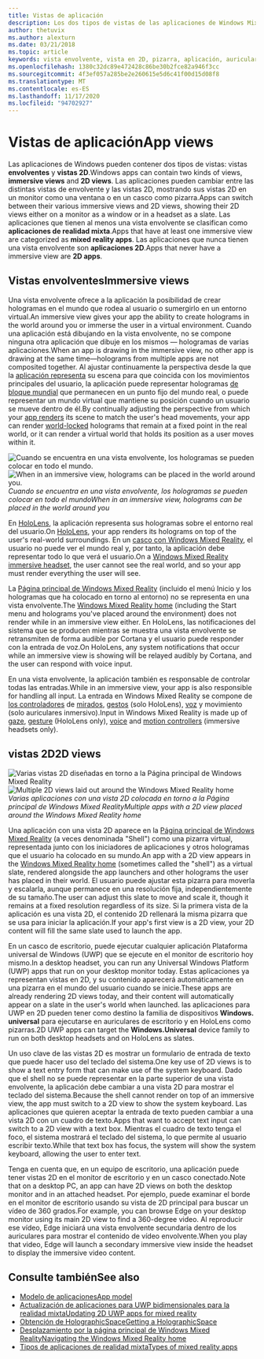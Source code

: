 ```yaml
---
title: Vistas de aplicación
description: Los dos tipos de vistas de las aplicaciones de Windows Mixed Reality son vistas envolventes y vistas 2D.
author: thetuvix
ms.author: alexturn
ms.date: 03/21/2018
ms.topic: article
keywords: vista envolvente, vista en 2D, pizarra, aplicación, auriculares de realidad mixta, auriculares de realidad mixta de Windows, auriculares de realidad virtual, HoloLens, MRTK, kit de herramientas de realidad mixta
ms.openlocfilehash: 1380c32dc89e472428c86be30b2fce82a946f3cc
ms.sourcegitcommit: 4f3ef057a285be2e260615e5d6c41f00d15d08f8
ms.translationtype: MT
ms.contentlocale: es-ES
ms.lasthandoff: 11/17/2020
ms.locfileid: "94702927"
---
```

# <a name="app-views"></a><span data-ttu-id="04bd8-104">Vistas de aplicación</span><span class="sxs-lookup"><span data-stu-id="04bd8-104">App views</span></span>

<span data-ttu-id="04bd8-105">Las aplicaciones de Windows pueden contener dos tipos de vistas: vistas **envolventes** y **vistas 2D**.</span><span class="sxs-lookup"><span data-stu-id="04bd8-105">Windows apps can contain two kinds of views, **immersive views** and **2D views**.</span></span> <span data-ttu-id="04bd8-106">Las aplicaciones pueden cambiar entre las distintas vistas de envolvente y las vistas 2D, mostrando sus vistas 2D en un monitor como una ventana o en un casco como pizarra.</span><span class="sxs-lookup"><span data-stu-id="04bd8-106">Apps can switch between their various immersive views and 2D views, showing their 2D views either on a monitor as a window or in a headset as a slate.</span></span> <span data-ttu-id="04bd8-107">Las aplicaciones que tienen al menos una vista envolvente se clasifican como **aplicaciones de realidad mixta**.</span><span class="sxs-lookup"><span data-stu-id="04bd8-107">Apps that have at least one immersive view are categorized as **mixed reality apps**.</span></span> <span data-ttu-id="04bd8-108">Las aplicaciones que nunca tienen una vista envolvente son **aplicaciones 2D**.</span><span class="sxs-lookup"><span data-stu-id="04bd8-108">Apps that never have a immersive view are **2D apps**.</span></span>

## <a name="immersive-views"></a><span data-ttu-id="04bd8-109">Vistas envolventes</span><span class="sxs-lookup"><span data-stu-id="04bd8-109">Immersive views</span></span>

<span data-ttu-id="04bd8-110">Una vista envolvente ofrece a la aplicación la posibilidad de crear hologramas en el mundo que rodea al usuario o sumergirlo en un entorno virtual.</span><span class="sxs-lookup"><span data-stu-id="04bd8-110">An immersive view gives your app the ability to create holograms in the world around you or immerse the user in a virtual environment.</span></span> <span data-ttu-id="04bd8-111">Cuando una aplicación está dibujando en la vista envolvente, no se compone ninguna otra aplicación que dibuje en los mismos &mdash; hologramas de varias aplicaciones.</span><span class="sxs-lookup"><span data-stu-id="04bd8-111">When an app is drawing in the immersive view, no other app is drawing at the same time&mdash;holograms from multiple apps are not composited together.</span></span> <span data-ttu-id="04bd8-112">Al ajustar continuamente la perspectiva desde la que la [aplicación representa](../develop/platform-capabilities-and-apis/rendering.md) su escena para que coincida con los movimientos principales del usuario, la aplicación puede representar hologramas [de bloque mundial](coordinate-systems.md) que permanecen en un punto fijo del mundo real, o puede representar un mundo virtual que mantiene su posición cuando un usuario se mueve dentro de él.</span><span class="sxs-lookup"><span data-stu-id="04bd8-112">By continually adjusting the perspective from which your [app renders](../develop/platform-capabilities-and-apis/rendering.md) its scene to match the user's head movements, your app can render [world-locked](coordinate-systems.md) holograms that remain at a fixed point in the real world, or it can render a virtual world that holds its position as a user moves within it.</span></span>

<span data-ttu-id="04bd8-113">![Cuando se encuentra en una vista envolvente, los hologramas se pueden colocar en todo el mundo.](images/designoverview-940px.jpg)</span><span class="sxs-lookup"><span data-stu-id="04bd8-113">![When in an immersive view, holograms can be placed in the world around you.](images/designoverview-940px.jpg)</span></span><br>
<span data-ttu-id="04bd8-114">*Cuando se encuentra en una vista envolvente, los hologramas se pueden colocar en todo el mundo*</span><span class="sxs-lookup"><span data-stu-id="04bd8-114">*When in an immersive view, holograms can be placed in the world around you*</span></span>

<span data-ttu-id="04bd8-115">En [HoloLens](https://docs.microsoft.com/hololens/hololens1-hardware), la aplicación representa sus hologramas sobre el entorno real del usuario.</span><span class="sxs-lookup"><span data-stu-id="04bd8-115">On [HoloLens](https://docs.microsoft.com/hololens/hololens1-hardware), your app renders its holograms on top of the user's real-world surroundings.</span></span> <span data-ttu-id="04bd8-116">En un [casco con Windows Mixed Reality](../discover/immersive-headset-hardware-details.md), el usuario no puede ver el mundo real y, por tanto, la aplicación debe representar todo lo que verá el usuario.</span><span class="sxs-lookup"><span data-stu-id="04bd8-116">On a [Windows Mixed Reality immersive headset](../discover/immersive-headset-hardware-details.md), the user cannot see the real world, and so your app must render everything the user will see.</span></span>

<span data-ttu-id="04bd8-117">La [Página principal de Windows Mixed Reality](../discover/navigating-the-windows-mixed-reality-home.md) (incluido el menú Inicio y los hologramas que ha colocado en torno al entorno) no se representa en una vista envolvente.</span><span class="sxs-lookup"><span data-stu-id="04bd8-117">The [Windows Mixed Reality home](../discover/navigating-the-windows-mixed-reality-home.md) (including the Start menu and holograms you've placed around the environment) does not render while in an immersive view either.</span></span> <span data-ttu-id="04bd8-118">En HoloLens, las notificaciones del sistema que se producen mientras se muestra una vista envolvente se retransmiten de forma audible por Cortana y el usuario puede responder con la entrada de voz.</span><span class="sxs-lookup"><span data-stu-id="04bd8-118">On HoloLens, any system notifications that occur while an immersive view is showing will be relayed audibly by Cortana, and the user can respond with voice input.</span></span>

<span data-ttu-id="04bd8-119">En una vista envolvente, la aplicación también es responsable de controlar todas las entradas.</span><span class="sxs-lookup"><span data-stu-id="04bd8-119">While in an immersive view, your app is also responsible for handling all input.</span></span> <span data-ttu-id="04bd8-120">La entrada en Windows Mixed Reality se compone de [los controladores](motion-controllers.md) de [mirados](gaze-and-commit.md), [gestos](gaze-and-commit.md#composite-gestures) (solo HoloLens), [voz](voice-input.md) y movimiento (solo auriculares inmersivo).</span><span class="sxs-lookup"><span data-stu-id="04bd8-120">Input in Windows Mixed Reality is made up of [gaze](gaze-and-commit.md), [gesture](gaze-and-commit.md#composite-gestures) (HoloLens only), [voice](voice-input.md) and [motion controllers](motion-controllers.md) (immersive headsets only).</span></span>

## <a name="2d-views"></a><span data-ttu-id="04bd8-121">vistas 2D</span><span class="sxs-lookup"><span data-stu-id="04bd8-121">2D views</span></span>

<span data-ttu-id="04bd8-122">![Varias vistas 2D diseñadas en torno a la Página principal de Windows Mixed Reality](images/teleportation-940px.png)</span><span class="sxs-lookup"><span data-stu-id="04bd8-122">![Multiple 2D views laid out around the Windows Mixed Reality home](images/teleportation-940px.png)</span></span><br>
<span data-ttu-id="04bd8-123">*Varias aplicaciones con una vista 2D colocada en torno a la Página principal de Windows Mixed Reality*</span><span class="sxs-lookup"><span data-stu-id="04bd8-123">*Multiple apps with a 2D view placed around the Windows Mixed Reality home*</span></span>

<span data-ttu-id="04bd8-124">Una aplicación con una vista 2D aparece en la [Página principal de Windows Mixed Reality](../discover/navigating-the-windows-mixed-reality-home.md) (a veces denominada "Shell") como una pizarra virtual, representada junto con los iniciadores de aplicaciones y otros hologramas que el usuario ha colocado en su mundo.</span><span class="sxs-lookup"><span data-stu-id="04bd8-124">An app with a 2D view appears in the [Windows Mixed Reality home](../discover/navigating-the-windows-mixed-reality-home.md) (sometimes called the "shell") as a virtual slate, rendered alongside the app launchers and other holograms the user has placed in their world.</span></span> <span data-ttu-id="04bd8-125">El usuario puede ajustar esta pizarra para moverla y escalarla, aunque permanece en una resolución fija, independientemente de su tamaño.</span><span class="sxs-lookup"><span data-stu-id="04bd8-125">The user can adjust this slate to move and scale it, though it remains at a fixed resolution regardless of its size.</span></span> <span data-ttu-id="04bd8-126">Si la primera vista de la aplicación es una vista 2D, el contenido 2D rellenará la misma pizarra que se usa para iniciar la aplicación.</span><span class="sxs-lookup"><span data-stu-id="04bd8-126">If your app's first view is a 2D view, your 2D content will fill the same slate used to launch the app.</span></span>

<span data-ttu-id="04bd8-127">En un casco de escritorio, puede ejecutar cualquier aplicación Plataforma universal de Windows (UWP) que se ejecute en el monitor de escritorio hoy mismo.</span><span class="sxs-lookup"><span data-stu-id="04bd8-127">In a desktop headset, you can run any Universal Windows Platform (UWP) apps that run on your desktop monitor today.</span></span> <span data-ttu-id="04bd8-128">Estas aplicaciones ya representan vistas en 2D, y su contenido aparecerá automáticamente en una pizarra en el mundo del usuario cuando se inicie.</span><span class="sxs-lookup"><span data-stu-id="04bd8-128">These apps are already rendering 2D views today, and their content will automatically appear on a slate in the user's world when launched.</span></span> <span data-ttu-id="04bd8-129">las aplicaciones para UWP en 2D pueden tener como destino la familia de dispositivos **Windows. universal** para ejecutarse en auriculares de escritorio y en HoloLens como pizarras.</span><span class="sxs-lookup"><span data-stu-id="04bd8-129">2D UWP apps can target the **Windows.Universal** device family to run on both desktop headsets and on HoloLens as slates.</span></span>

<span data-ttu-id="04bd8-130">Un uso clave de las vistas 2D es mostrar un formulario de entrada de texto que puede hacer uso del teclado del sistema.</span><span class="sxs-lookup"><span data-stu-id="04bd8-130">One key use of 2D views is to show a text entry form that can make use of the system keyboard.</span></span> <span data-ttu-id="04bd8-131">Dado que el shell no se puede representar en la parte superior de una vista envolvente, la aplicación debe cambiar a una vista 2D para mostrar el teclado del sistema.</span><span class="sxs-lookup"><span data-stu-id="04bd8-131">Because the shell cannot render on top of an immersive view, the app must switch to a 2D view to show the system keyboard.</span></span> <span data-ttu-id="04bd8-132">Las aplicaciones que quieren aceptar la entrada de texto pueden cambiar a una vista 2D con un cuadro de texto.</span><span class="sxs-lookup"><span data-stu-id="04bd8-132">Apps that want to accept text input can switch to a 2D view with a text box.</span></span> <span data-ttu-id="04bd8-133">Mientras el cuadro de texto tenga el foco, el sistema mostrará el teclado del sistema, lo que permite al usuario escribir texto.</span><span class="sxs-lookup"><span data-stu-id="04bd8-133">While that text box has focus, the system will show the system keyboard, allowing the user to enter text.</span></span>

<span data-ttu-id="04bd8-134">Tenga en cuenta que, en un equipo de escritorio, una aplicación puede tener vistas 2D en el monitor de escritorio y en un casco conectado.</span><span class="sxs-lookup"><span data-stu-id="04bd8-134">Note that on a desktop PC, an app can have 2D views on both the desktop monitor and in an attached headset.</span></span> <span data-ttu-id="04bd8-135">Por ejemplo, puede examinar el borde en el monitor de escritorio usando su vista de 2D principal para buscar un vídeo de 360 grados.</span><span class="sxs-lookup"><span data-stu-id="04bd8-135">For example, you can browse Edge on your desktop monitor using its main 2D view to find a 360-degree video.</span></span> <span data-ttu-id="04bd8-136">Al reproducir ese vídeo, Edge iniciará una vista envolvente secundaria dentro de los auriculares para mostrar el contenido de vídeo envolvente.</span><span class="sxs-lookup"><span data-stu-id="04bd8-136">When you play that video, Edge will launch a secondary immersive view inside the headset to display the immersive video content.</span></span>

## <a name="see-also"></a><span data-ttu-id="04bd8-137">Consulte también</span><span class="sxs-lookup"><span data-stu-id="04bd8-137">See also</span></span>

* [<span data-ttu-id="04bd8-138">Modelo de aplicaciones</span><span class="sxs-lookup"><span data-stu-id="04bd8-138">App model</span></span>](app-model.md)
* [<span data-ttu-id="04bd8-139">Actualización de aplicaciones para UWP bidimensionales para la realidad mixta</span><span class="sxs-lookup"><span data-stu-id="04bd8-139">Updating 2D UWP apps for mixed reality</span></span>](../develop/porting-apps/building-2d-apps.md)
* [<span data-ttu-id="04bd8-140">Obtención de HolographicSpace</span><span class="sxs-lookup"><span data-stu-id="04bd8-140">Getting a HolographicSpace</span></span>](../develop/native/getting-a-holographicspace.md)
* [<span data-ttu-id="04bd8-141">Desplazamiento por la página principal de Windows Mixed Reality</span><span class="sxs-lookup"><span data-stu-id="04bd8-141">Navigating the Windows Mixed Reality home</span></span>](../discover/navigating-the-windows-mixed-reality-home.md)
* [<span data-ttu-id="04bd8-142">Tipos de aplicaciones de realidad mixta</span><span class="sxs-lookup"><span data-stu-id="04bd8-142">Types of mixed reality apps</span></span>](types-of-mixed-reality-apps.md)
